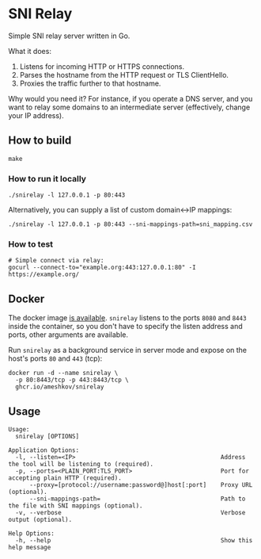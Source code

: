 # SNI Relay

Simple SNI relay server written in Go.

What it does:

1. Listens for incoming HTTP or HTTPS connections.
2. Parses the hostname from the HTTP request or TLS ClientHello.
3. Proxies the traffic further to that hostname.

Why would you need it? For instance, if you operate a DNS server, and you want
to relay some domains to an intermediate server (effectively, change your IP
address).

## How to build

```shell
make
```

### How to run it locally

```shell
./snirelay -l 127.0.0.1 -p 80:443

```

Alternatively, you can supply a list of custom domain<->IP mappings:

```shell
./snirelay -l 127.0.0.1 -p 80:443 --sni-mappings-path=sni_mapping.csv

```

### How to test

```shell
# Simple connect via relay:
gocurl --connect-to="example.org:443:127.0.0.1:80" -I https://example.org/

```

## Docker

The docker image [is available][dockerregistry]. `snirelay` listens to the
ports `8080` and `8443` inside the container, so you don't have to specify the
listen address and ports, other arguments are available.

Run `snirelay` as a background service in server mode and expose on the host's
ports `80` and `443` (tcp):

```shell
docker run -d --name snirelay \
  -p 80:8443/tcp -p 443:8443/tcp \
  ghcr.io/ameshkov/snirelay

```

[dockerregistry]: https://github.com/ameshkov/snirelay/pkgs/container/snirelay

## Usage

```text
Usage:
  snirelay [OPTIONS]

Application Options:
  -l, --listen=<IP>                                         Address the tool will be listening to (required).
  -p, --ports=<PLAIN_PORT:TLS_PORT>                         Port for accepting plain HTTP (required).
      --proxy=[protocol://username:password@]host[:port]    Proxy URL (optional).
      --sni-mappings-path=                                  Path to the file with SNI mappings (optional).
  -v, --verbose                                             Verbose output (optional).

Help Options:
  -h, --help                                                Show this help message

```

